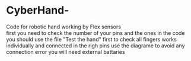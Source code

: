 # CyberHand-
Code for robotic hand working by Flex sensors  
first you need to check the number of your pins and the ones in the code 
you should use the file "Test the hand" first to check all fingers works individually and connected in the righ pins 
use the diagrame to avoid any connection error 
you will need external battaries 
